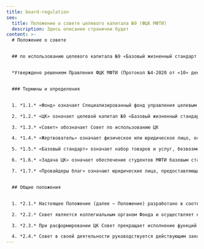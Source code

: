 ```yaml
---
title: board-regulation
seo:
  title: Положение о совете целевого капитала №9 (ФЦК МФТИ)
  description: Здесь описание странички будет
content: >-
  # Положение о совете


  ## по использованию целевого капитала №9 «Базовый жизненный стандарт для студентов МФТИ» Специализированного фонда управления целевым капиталом для развития Московского физико-технического института


  *Утверждено решением Правления ФЦК МФТИ (Протокол №4-2020 от «10» декабря 2020 год)*


  ### Термины и определения


  1. *1.1.* «Фонд» означает Специализированный фонд управления целевым капиталом для развития Московского физико-технического института 

  2. *1.2.* «ЦК» означает целевой капитал №9 «Базовый жизненный стандарт для студентов МФТИ» Фонда.

  3. *1.3.* «Совет» обозначает Совет по использованию ЦК

  4. *1.4.* «Жертвователь» означает физическое или юридическое лицо, осуществившее пожертвование на формирование или пополнение ЦК посредством передачи в собственность Фонда денежных средств, ценных бумаг, недвижимого имущества.

  5. *1.5.* «Базовый стандарт» означает набор товаров и услуг, безвозмездно предоставляемый студентам МФТИ за счет дохода от доверительного управления ЦК и определяемый решением Совета.

  6. *1.6.* «Задача ЦК» означает обеспечение студентов МФТИ базовым стандартом за минимальный срок.

  7. *1.7.* «Провайдеры благ» означают юридические лица, предоставляющие свои товары и услуги (в рамках базового стандарта) студентам МФТИ за счет дохода ЦК.


  ## Общие положения


  1. *2.1.* Настоящее Положение (далее – Положение) разработано в соответствии с действующим законодательством Российской Федерации и Уставом Фонда и определяет порядок деятельности Совета.

  2. *2.2.* Совет является коллегиальным органом Фонда и осуществляет контроль за финансовой деятельностью Фонда в части ЦК. Совет создается в целях обеспечения прозрачности использования средств ЦК а также в целях повышения эффективности сбора, расходования средств и решения стратегических задач ЦК.

  3. *2.3.* При расформировании ЦК Совет прекращает исполнение функций совета по использованию целевого капитала (в отношении расформированного целевого капитала).

  4. *2.4.* Совет в своей деятельности руководствуется действующим законодательством Российской Федерации, Уставом Фонда, а также настоящим Положением.
---
```

